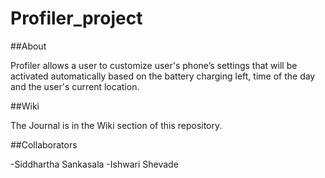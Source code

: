 # Profiler_project
##About

Profiler allows a user to customize user's phone’s settings that will be activated automatically based on the battery charging left, time of the day and the user's current location.

##Wiki

The Journal is in the Wiki section of this repository.

##Collaborators

-Siddhartha Sankasala
-Ishwari Shevade
